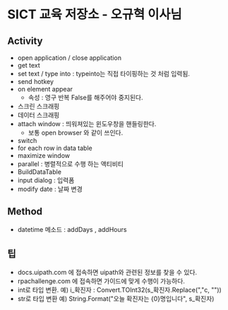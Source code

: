 # SICT 교육 저장소 - 오규혁 이사님

## Activity
- open application / close application
- get text
- set text / type into : typeinto는 직접 타이핑하는 것 처럼 입력됨.
- send hotkey
- on element appear
    - 속성 : 영구 반복 False를 해주어야 중지된다.
- 스크린 스크래핑
- 데이터 스크래핑
- attach window : 띄워져있는 윈도우창을 핸들링한다.
    - 보통 open browser 와 같이 쓰인다.
- switch
- for each row in data table
- maximize window
- parallel : 병렬적으로 수행 하는 액티비티
- BuildDataTable
- input dialog : 입력폼
- modify date : 날짜 변경

## Method
- datetime 메소드 : addDays , addHours

## 팁
- docs.uipath.com 에 접속하면 uipath와 관련된 정보를 찾을 수 있다.
- rpachallenge.com 에 접속하면 가이드에 맞게 수행이 가능하다.
- int로 타입 변환. 예) i_확진자 : Convert.TOInt32(s_확진자.Replace(","c, ""))
- str로 타입 변환 예) String.Format("오늘 확진자는 {0}명입니다", s_확진자)